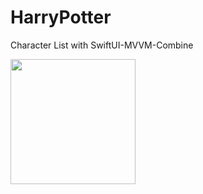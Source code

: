 # HarryPotter
 Character List with SwiftUI-MVVM-Combine

<img src="https://github.com/xiaoyuanlv/HarryPotter-SwiftUICombineMVVM/blob/main/Screen%20Shot%202021-11-08%20at%203.04.47%20PM.png?raw=true" style="height: auto; width: 200px" />
